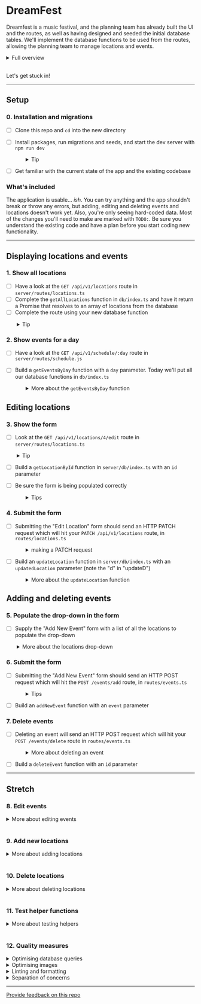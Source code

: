 # DreamFest

Dreamfest is a music festival, and the planning team has already built the UI and the routes, as well as having designed and seeded the initial database tables. We'll implement the database functions to be used from the routes, allowing the planning team to manage locations and events.

<details>
  <summary>Full overview</summary>

You've just landed your first dev role and you're responsible for creating an app that manages DreamFest, a wholesome three day festival that offers attendees daily yoga and meditation, arts and crafts, healthy eateries, wellbeing workshops and sweet beats.

Your app needs to give the festival organisers the ability to add **locations** and to add **events** at those locations. As plans change, they will also need to be able to add, edit and delete events.

Fortunately, the team has already confirmed the venue and dates so they know how many locations they need. They have also confirmed some partners and bands so they can begin slotting them in when your app is ready. The current planning has been prepared as seed data for your database.

The design team has worked up the UI and routes, but they haven't yet connected them to the database. That's where you come in. You'll implement the database functions to be used from the routes.

</details>
<br />

Let's get stuck in!

---

## Setup

### 0. Installation and migrations

- [ ] Clone this repo and `cd` into the new directory
- [ ] Install packages, run migrations and seeds, and start the dev server with `npm run dev`
  <details style="padding-left: 2em">
    <summary>Tip</summary>

  Commands might look like this:

  ```
  npm i
  npm run knex migrate:latest
  npm run knex seed:run
  npm run dev
  ```

  This will create and populate the database with the existing migrations and seeds, and start the server.
  </details>

- [ ] Get familiar with the current state of the app and the existing codebase

### What's included

The application is usable... _ish_. You can try anything and the app shouldn't break or throw any errors, but adding, editing and deleting events and locations doesn't work yet. Also, you're only seeing hard-coded data. Most of the changes you'll need to make are marked with `TODO:`. Be sure you understand the existing code and have a plan before you start coding new functionality.

---

## Displaying locations and events

### 1. Show all locations

- [ ] Have a look at the `GET /api/v1/locations` route in `server/routes/locations.ts`
- [ ] Complete the `getAllLocations` function in `db/index.ts` and have it return a Promise that resolves to an array of locations from the database
- [ ] Complete the route using your new database function
<details style="padding-left: 2em">
  <summary>Tip</summary>
  
  Don't forget to put the `viewData` and `res.render` call in your callback once you have the locations from the database
</details>

### 2. Show events for a day

- [ ] Have a look at the `GET /api/v1/schedule/:day` route in `server/routes/schedule.js`
- [ ] Build a `getEventsByDay` function with a `day` parameter. Today we'll put all our database functions in `db/index.ts`
  <details style="padding-left: 2em">
    <summary>More about the <code>getEventsByDay</code> function</summary>

  1. JOIN the `events` and `locations` tables WHERE `events.location_id = locations.id`
  2. Filter (`where`) the results for only events where the day matches. Remember to pass the `day` when you call your function!
  3. Note that the `events` and `locations` tables both have `name`, `description`, and `id` columns. How can you specify which one to use when? What is the shape of the data that the handlebars template is expecting? **Hint: look at the shape of the hard-coded sample data**

  If some data isn't displaying in the app, try using `console.log` to look at your data, so that you can compare it to the sample data

  - In particular, if you're sending the `day` property correctly, then the heading in the app should say "Events: Friday", "Events: Saturday" or "Events: Sunday". If it just says "Events:", take another look at your data!
  </details>

## Editing locations

### 3. Show the form

- [ ] Look at the `GET /api/v1/locations/4/edit` route in `server/routes/locations.ts`
<details style="padding-left: 2em">
  <summary>Tip</summary>
  
  This route supplies the current data to the form, ready for the user to edit it.
</details>

- [ ] Build a `getLocationById` function in `server/db/index.ts` with an `id` parameter
- [ ] Be sure the form is being populated correctly
  <details style="padding-left: 2em">
    <summary>Tips</summary>

  - If it's not working, try the trouble-shooting strategies from section 2
  - Can `.first()` help you here?
  </details>

### 4. Submit the form

- [ ] Submitting the "Edit Location" form should send an HTTP PATCH request which will hit your `PATCH /api/v1/locations` route, in `routes/locations.ts`
  <details style="padding-left: 2em">
    <summary>making a PATCH request</summary>
  You can import the `useEditLocation` hook, from `client/hooks/api.ts`, this provides a react-query
  mutation that makes PATCH requests to a specific location.
  </details>
- [ ] Build an `updateLocation` function in `server/db/index.ts` with an `updatedLocation` parameter (note the "d" in "updateD")
  <details style="padding-left: 2em">
    <summary>More about the <code>updateLocation</code> function</summary>

  If you find yourself struggling with the `updatedLocation` (object) parameter, you might start by using `id`, `name` and `description` parameters instead.

  - UPDATE the `locations` table with the updated location details
  </details>

## Adding and deleting events

### 5. Populate the drop-down in the form

- [ ] Supply the "Add New Event" form with a list of all the locations to populate the drop-down
<details style="padding-left: 2em">
  <summary>More about the locations drop-down</summary>
  
  Currently the options are hard-coded, but we want them to come from the database (the days of the week are hard-coded too, but we're not going to change those). The `GET /events/add/:day` route in `routes/events.ts` needs to obtain the list of locations from the database, and supply them to the form. 
  
  You've already written a `getAllLocations` function, now use it in your route. 
  * Does your form need the location descriptions? Will it work if you include them anyway (so that you don't need to change your function)? 
</details>

### 6. Submit the form

- [ ] Submitting the "Add New Event" form should send an HTTP POST request which will hit the `POST /events/add` route, in `routes/events.ts`
  <details style="padding-left: 2em">
    <summary>Tips</summary>

  - You likely need to rename the `locationId` property of the body object to be `location_id` before passing it to the database
  - You may also want to ensure that `location_id` has a type of `Number` rather than `String`
  </details>

- [ ] Build an `addNewEvent` function with an `event` parameter

### 7. Delete events

- [ ] Deleting an event will send an HTTP POST request which will hit your `POST /events/delete` route in `routes/events.ts`
  <details style="padding-left: 2em">
    <summary>More about deleting an event</summary>
    
    Within the site, you will find the delete button on the same page you edit an event

  - Note that the "Edit event" page is currently displaying hard-coded details in the form (you'll fix this in the next step), but to check if this page is correct at this stage, click "Edit event" on (for example) the "Cutest Puppy Awards" card, you should then find yourself at `/events/4/edit`, 4 being the id of the event (as seen in your seeds).
  - The "Delete event" button should be able to delete "Cutest Puppy Awards" (id 4) even though the displayed details are for "Slushie Apocalypse I" as you will find it uses the id provided by the url, not the hardcoded data.
  </details>

- [ ] Build a `deleteEvent` function with an `id` parameter
---

## Stretch

### 8. Edit events

<details>
  <summary>More about editing events</summary>

**Show the form**

1. Look at the `GET /events/:id` route in `routes/events.ts`. This route supplies the current data to the "Edit Event" form, ready for the user to edit it.
2. Build a `getEventById` function with an `id` parameter. Use this in your route.

**Update the form**

3. Like the "Add new event" form above, the "Edit event" form also needs a list of locations from the database. We can use `getAllLocations` for a third time, but this time we need to modify the data before we send it to the form, so that our data records which location is the current location for this event
   - Maybe you could use an array function here?
4. Make sure you call `getEventById` first, and then `getAllLocations`
   - You're managing three bits of data here: `days`, `event` and `locations`, how will you manage this data so that each function in the promise chain can see everything it needs to see?

**Submit the form**

5. Build an `updateEvent` function with an `updatedEvent` parameter
6. Update `POST /events/edit` in `routes/events.ts`
</details>
<br />

### 9. Add new locations

<details>
  <summary>More about adding locations</summary>

You'll need to create new things in this step, but referring to existing features will help.

**Show the form**

1. In `client/components/LocationsList.tsx`, create an "Add Location" link (similar to the "Add Event" link in `client/components/DaySchedule.tsx`)
2. Create a new component at `client/components/NewLocation.tsx`
   - Look at `client/components/EditLocation.tsx` and `client/components/NewEvent.tsx` for guidance
3. add a client-side route in `client/routes.tsx` so that `/locations/add` shows our new component

**Submit the form**

4. Create a `POST /api/v1/locations` route in `routes/locations.ts`
5. Build an `addNewLocation` function with a `locationInfo` parameter
6. Create a hook with `useMutation` to connect our `NewLocation` component to the API
  - Refer to `client/hooks/use-create-event.ts` when writing your hook function
</details>
<br />

### 10. Delete locations

<details>
  <summary>More about deleting locations</summary>

You'll need to create new things in this step too, but referring to existing features will help.

**Create link**

1. Add a new "Delete" form and button to `client/components/EditLocation.tsx` (see `client/components/EditEvent.tsx`)
   - Pass the `id` as a hidden form field

**Create route**

2. Create a `DELETE /api/v1/locations/:id` route in `routes/locations.ts`
3. Build a `deleteLocation` function with an `id` parameter
_ If you delete a location that has an event, what happens to the event? Why?_
</details>
<br />

### 11. Test helper functions

<details>
  <summary>More about testing helpers</summary>

Some tests have been created in `helpers.test.ts` but they haven't been written yet. They are just testing the functions exported from `helpers.ts` so they should be pretty easy (as far as testing goes). Some of the functionality hasn't been implemented in the helper functions, so you'll need to do that too. Perhaps this is a good time to revisit test-driven development (write the tests before implementing the functionality in `helpers.ts`). Remember red, green, refactor! \* Note that the `validateDay` function will use a `days` parameter if one is supplied, or if not then it will use the hard-coded `eventDays` value (similar to `db = connection` that you've been using in your functions)

</details>
<br />

### 12. Quality measures

<details>
  <summary>Optimising database queries</summary>

With database queries, it's often most efficient to ask for only the data you need. Take a look at `getAllLocations`, and you might notice that selecting all fields will include the `description` data. But the description data for the full set of locations is only used by the `showLocations.hbs` view. Every other time we call `getAllLocations` the `description` is not used.

Consider writing a separate db function (perhaps `getAllLocationsWithDesc`?) to request the complete data when needed, and updating `getAllLocations` to request only the necessary fields in all other cases.

</details>

<details>
  <summary>Optimising images</summary>

  Another way to improve the performance of a site is by making sure images are fit for purpose. Saving images to the best format and resolution will ensure you don't unnecessarily slow down the experience for users. For more detail, check out [this resource](https://web.dev/fast/#optimize-your-images).

</details>

<details>
  <summary>Linting and formatting</summary>

  We've already put in place automatic tools that help to format your code in a consistent way. This helps others read your code and makes your life easier, too! If you've ever noticed that whitespace or quotes change when you save a file, you've seen Prettier in action. In addition, we've set up a set of "lint" rules which may have caused angry-looking underlines on your code. You can explicitly cause eslint to run and output errors and warnings by running `npm run lint` from the command line. Fix any problems it informs you of, and your code will be that much cleaner.

</details>

<details>
  <summary>Separation of concerns</summary>

  Separation of concerns is the idea that a function, component, or file should have a single responsibility. Having CSS in a separate file from your HTML is one early example. You will likely have been doing this without thinking too much about it, but check to make sure that your functions and files aren't doing too much. If you find a function that's doing several things, refactor it! Separation of concerns helps keep code maintainable and testable.

</details>

---

[Provide feedback on this repo](https://docs.google.com/forms/d/e/1FAIpQLSfw4FGdWkLwMLlUaNQ8FtP2CTJdGDUv6Xoxrh19zIrJSkvT4Q/viewform?usp=pp_url&entry.1958421517=dreamfest)
